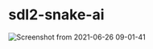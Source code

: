 # sdl2-snake-ai

![Screenshot from 2021-06-26 09-01-41](https://user-images.githubusercontent.com/34322384/123512316-2ec69180-d65d-11eb-9823-221b2da60aec.png)
